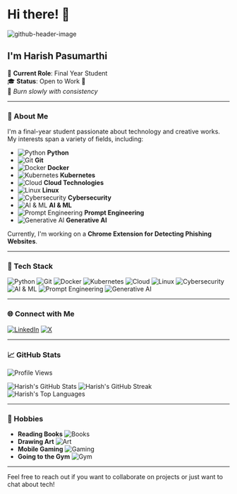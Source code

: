 # Hi there! 👋
![github-header-image](https://github.com/user-attachments/assets/8d8250ab-58f0-4bff-849e-9710685624c9)


## I'm Harish Pasumarthi

🔭 **Current Role**: Final Year Student  
🎓 **Status**: Open to Work 🤖  
🌟 *Burn slowly with consistency*

---

### 🌟 About Me

I'm a final-year student passionate about technology and creative works. My interests span a variety of fields, including:

- ![Python](https://img.shields.io/badge/-Python-3776AB?style=flat&logo=python&logoColor=white) **Python**
- ![Git](https://img.shields.io/badge/-Git-F05032?style=flat&logo=git&logoColor=white) **Git**
- ![Docker](https://img.shields.io/badge/-Docker-2496ED?style=flat&logo=docker&logoColor=white) **Docker**
- ![Kubernetes](https://img.shields.io/badge/-Kubernetes-326CE5?style=flat&logo=kubernetes&logoColor=white) **Kubernetes**
- ![Cloud](https://img.shields.io/badge/-Cloud-00A8E1?style=flat&logo=cloud&logoColor=white) **Cloud Technologies**
- ![Linux](https://img.shields.io/badge/-Linux-FCC624?style=flat&logo=linux&logoColor=black) **Linux**
- ![Cybersecurity](https://img.shields.io/badge/-Cybersecurity-FF6F00?style=flat&logo=security&logoColor=white) **Cybersecurity**
- ![AI & ML](https://img.shields.io/badge/-AI%20%26%20ML-FF5722?style=flat&logo=ai&logoColor=white) **AI & ML**
- ![Prompt Engineering](https://img.shields.io/badge/-Prompt%20Engineering-FF4081?style=flat&logo=engineering&logoColor=white) **Prompt Engineering**
- ![Generative AI](https://img.shields.io/badge/-Generative%20AI-9C27B0?style=flat&logo=ai&logoColor=white) **Generative AI**

Currently, I'm working on a **Chrome Extension for Detecting Phishing Websites**.

---

### 🚀 Tech Stack

![Python](https://img.shields.io/badge/Python-3776AB?style=flat&logo=python&logoColor=white)
![Git](https://img.shields.io/badge/Git-F05032?style=flat&logo=git&logoColor=white)
![Docker](https://img.shields.io/badge/Docker-2496ED?style=flat&logo=docker&logoColor=white)
![Kubernetes](https://img.shields.io/badge/Kubernetes-326CE5?style=flat&logo=kubernetes&logoColor=white)
![Cloud](https://img.shields.io/badge/Cloud-00A8E1?style=flat&logo=cloud&logoColor=white)
![Linux](https://img.shields.io/badge/Linux-FCC624?style=flat&logo=linux&logoColor=black)
![Cybersecurity](https://img.shields.io/badge/Cybersecurity-FF6F00?style=flat&logo=security&logoColor=white)
![AI & ML](https://img.shields.io/badge/AI%20%26%20ML-FF5722?style=flat&logo=ai&logoColor=white)
![Prompt Engineering](https://img.shields.io/badge/Prompt%20Engineering-FF4081?style=flat&logo=engineering&logoColor=white)
![Generative AI](https://img.shields.io/badge/Generative%20AI-9C27B0?style=flat&logo=ai&logoColor=white)

---

### 🌐 Connect with Me

[![LinkedIn](https://img.shields.io/badge/LinkedIn-0077B5?style=flat&logo=linkedin&logoColor=white)](https://www.linkedin.com/in/harish-pasumarthi/)
[![X](https://img.shields.io/badge/X-1DA1F2?style=flat&logo=x&logoColor=white)](https://x.com/harishcode33)

---

### 📈 GitHub Stats

![Profile Views](https://komarev.com/ghpvc/?username=Harish-Pasumarthi&color=blue&style=flat-square&label=Profile+Views)

![Harish's GitHub Stats](https://github-readme-stats.vercel.app/api?username=Harish-Pasumarthi&show_icons=true&hide_title=true&hide=prs&count_private=true&theme=radical)
![Harish's GitHub Streak](https://github-readme-streak-stats.herokuapp.com/?user=Harish-Pasumarthi&theme=radical)
![Harish's Top Languages](https://github-readme-stats.vercel.app/api/top-langs/?username=Harish-Pasumarthi&layout=compact&theme=radical)

---

### 🎨 Hobbies

- **Reading Books** ![Books](https://img.shields.io/badge/Books-FFD700?style=flat&logo=book&logoColor=white)
- **Drawing Art** ![Art](https://img.shields.io/badge/Art-FF69B4?style=flat&logo=paint-brush&logoColor=white)
- **Mobile Gaming** ![Gaming](https://img.shields.io/badge/Gaming-00FF00?style=flat&logo=gamepad&logoColor=white)
- **Going to the Gym** ![Gym](https://img.shields.io/badge/Gym-FF4500?style=flat&logo=dumbbell&logoColor=white)

---

Feel free to reach out if you want to collaborate on projects or just want to chat about tech!
